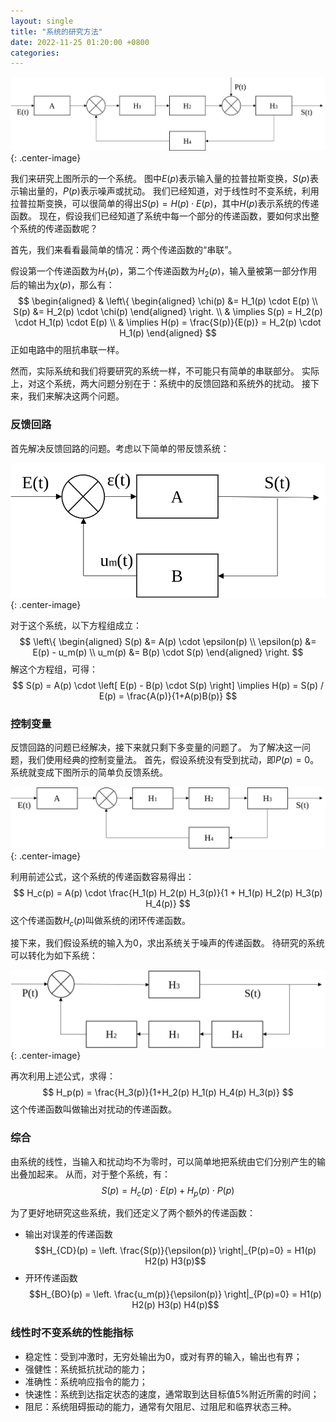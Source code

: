 ```yaml
---
layout: single
title: "系统的研究方法"
date: 2022-11-25 01:20:00 +0800
categories:
--- 
```


![](/assets/system/block-diagram-complete.svg)
{: .center-image}

我们来研究上图所示的一个系统。
图中$E(p)$表示输入量的拉普拉斯变换，$S(p)$表示输出量的，$P(p)$表示噪声或扰动。
我们已经知道，对于线性时不变系统，利用拉普拉斯变换，可以很简单的得出$S(p) = H(p) \cdot E(p)$，其中$H(p)$表示系统的传递函数。
现在，假设我们已经知道了系统中每一个部分的传递函数，要如何求出整个系统的传递函数呢？

首先，我们来看看最简单的情况：两个传递函数的“串联”。

假设第一个传递函数为$H_1(p)$，第二个传递函数为$H_2(p)$，输入量被第一部分作用后的输出为$\chi(p)$，那么有：
$$
\begin{aligned}
& \left\{
\begin{aligned}
\chi(p) &= H_1(p) \cdot E(p) \\
S(p) &= H_2(p) \cdot \chi(p) 
\end{aligned}
\right. \\
& \implies S(p) = H_2(p) \cdot H_1(p) \cdot E(p) \\
& \implies H(p) = \frac{S(p)}{E(p)} = H_2(p) \cdot H_1(p)
\end{aligned}
$$
正如电路中的阻抗串联一样。

然而，实际系统和我们将要研究的系统一样，不可能只有简单的串联部分。
实际上，对这个系统，两大问题分别在于：系统中的反馈回路和系统外的扰动。
接下来，我们来解决这两个问题。

### 反馈回路
首先解决反馈回路的问题。考虑以下简单的带反馈系统：

![](/assets/system/block-diagram-pursuit-simple.svg)
{: .center-image}

对于这个系统，以下方程组成立：
$$
\left\{
\begin{aligned}
S(p) &= A(p) \cdot \epsilon(p) \\
\epsilon(p) &= E(p) - u_m(p) \\
u_m(p) &= B(p) \cdot S(p)
\end{aligned}
\right.
$$
解这个方程组，可得：
$$
S(p) = A(p) \cdot \left[ E(p) - B(p) \cdot S(p) \right]
\implies H(p) = S(p) / E(p) = \frac{A(p)}{1+A(p)B(p)} 
$$

### 控制变量

反馈回路的问题已经解决，接下来就只剩下多变量的问题了。
为了解决这一问题，我们使用经典的控制变量法。
首先，假设系统没有受到扰动，即$P(p) = 0$。
系统就变成下图所示的简单负反馈系统。

![](/assets/system/block-diagram-pursuit-complete.svg)
{: .center-image}

利用前述公式，这个系统的传递函数容易得出：
$$
H_c(p) = A(p) \cdot \frac{H_1(p) H_2(p) H_3(p)}{1 + H_1(p) H_2(p) H_3(p) H_4(p)}
$$
这个传递函数$H_c(p)$叫做系统的闭环传递函数。

接下来，我们假设系统的输入为0，求出系统关于噪声的传递函数。
待研究的系统可以转化为如下系统：

![](/assets/system/block-diagram-regulation.svg)
{: .center-image}

再次利用上述公式，求得：
$$
H_p(p) = \frac{H_3(p)}{1+H_2(p) H_1(p) H_4(p) H_3(p)}
$$
这个传递函数叫做输出对扰动的传递函数。

### 综合

由系统的线性，当输入和扰动均不为零时，可以简单地把系统由它们分别产生的输出叠加起来。
从而，对于整个系统，有：
$$
S(p) = H_c(p) \cdot E(p) + H_p(p) \cdot P(p)
$$

为了更好地研究这些系统，我们还定义了两个额外的传递函数：
- 输出对误差的传递函数
$$H_{CD}(p) = \left. \frac{S(p)}{\epsilon(p)} \right|_{P(p)=0} = H1(p) H2(p) H3(p)$$
- 开环传递函数
$$H_{BO}(p) = \left. \frac{u_m(p)}{\epsilon(p)} \right|_{P(p)=0} = H1(p) H2(p) H3(p) H4(p)$$

### 线性时不变系统的性能指标

- 稳定性：受到冲激时，无穷处输出为0，或对有界的输入，输出也有界；
- 强健性：系统抵抗扰动的能力；
- 准确性：系统响应指令的能力；
- 快速性：系统到达指定状态的速度，通常取到达目标值5%附近所需的时间；
- 阻尼：系统阻碍振动的能力，通常有欠阻尼、过阻尼和临界状态三种。

